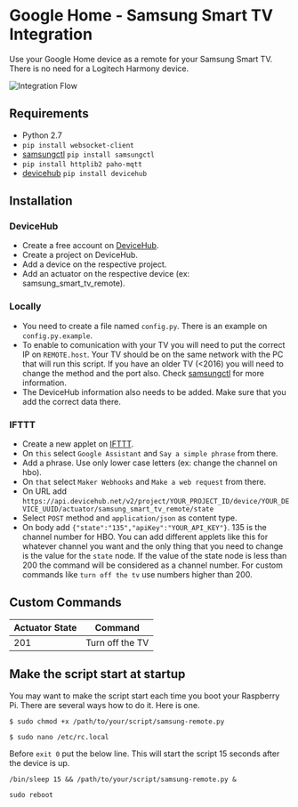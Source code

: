 # Google Home - Samsung Smart TV Integration #

Use your Google Home device as a remote for your Samsung Smart TV. There is no need for a Logitech Harmony device.

![Integration Flow](https://raw.githubusercontent.com/StancuFlorin/Google-Home-Samsung-Smart-TV-Integration/pic/flow.png "Integration Flow")

## Requirements ##

- Python 2.7
- ``pip install websocket-client``
- [samsungctl](https://github.com/Ape/samsungctl) ``pip install samsungctl``
- ``pip install httplib2 paho-mqtt``
- [devicehub](https://github.com/devicehubnet/devicehub_py) ``pip install devicehub``

## Installation ##

### DeviceHub ###
- Create a free account on [DeviceHub](https://www.devicehub.net).
- Create a project on DeviceHub.
- Add a device on the respective project.
- Add an actuator on the respective device (ex: samsung_smart_tv_remote).

### Locally ###

- You need to create a file named ``config.py``. There is an example on ``config.py.example``.
- To enable to comunication with your TV you will need to put the correct IP on ``REMOTE.host``. Your TV should be on the same network with the PC that will run this script. If you have an older TV (<2016) you will need to change the method and the port also. Check [samsungctl](https://github.com/Ape/samsungctl) for more information.
- The DeviceHub information also needs to be added. Make sure that you add the correct data there.

### IFTTT ###

- Create a new applet on [IFTTT](https://ifttt.com).
- On ``this`` select ``Google Assistant`` and ``Say a simple phrase`` from there.
- Add a phrase. Use only lower case letters (ex: change the channel on hbo).
- On ``that`` select ``Maker Webhooks`` and ``Make a web request`` from there.
- On URL add ``https://api.devicehub.net/v2/project/YOUR_PROJECT_ID/device/YOUR_DEVICE_UUID/actuator/samsung_smart_tv_remote/state``
- Select ``POST`` method and ``application/json`` as content type.
- On body add ``{"state":"135","apiKey":"YOUR_API_KEY"}``. 135 is the channel number for HBO. You can add different applets like this for whatever channel you want and the only thing that you need to change is the value for the ``state`` node. If the value of the state node is less than 200 the command will be considered as a channel number. For custom commands like ``turn off the tv`` use numbers higher than 200.

## Custom Commands ##

Actuator State | Command
-------------- | -------
201 | Turn off the TV

## Make the script start at startup ##

You may want to make the script start each time you boot your Raspberry Pi. There are several ways how to do it. Here is one.

``
$ sudo chmod +x /path/to/your/script/samsung-remote.py
``

``
$ sudo nano /etc/rc.local
``

Before ``exit 0`` put the below line. This will start the script 15 seconds after the device is up.

``
/bin/sleep 15 && /path/to/your/script/samsung-remote.py &
``

``
sudo reboot
``

